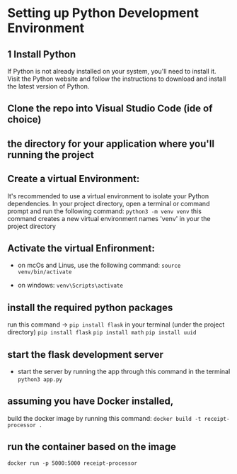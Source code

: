 # Setting up Python Development Environment


## 1 Install Python

If Python is not already installed on your system, you'll need to install it. Visit the Python website and follow the instructions to download and install the latest version of Python.

## Clone the repo into Visual Studio Code (ide of choice)
the directory for your application where you'll running the project
---
## Create a virtual Environment:
It's recommended to use a virtual environment to isolate your Python dependencies. In your project directory, open a terminal or command prompt and run the following command:
`python3 -m venv venv`
this command creates a new virtual environment names 'venv' in your the project directory

## Activate the virtual Enfironment:
- on mcOs and Linus, use the following command:
`source venv/bin/activate`

- on windows:
`venv\Scripts\activate`

## install the required python packages
run this command -> `pip install flask` in your terminal (under the project directory)
`pip install flask`
`pip install math`
`pip install uuid`

## start the flask development server
- start the server by running the app through this command in the terminal
`python3 app.py`

## assuming you have Docker installed, 
build the docker image by running this command: `docker build -t receipt-processor .`

## run the container based on the image
`docker run -p 5000:5000 receipt-processor`
